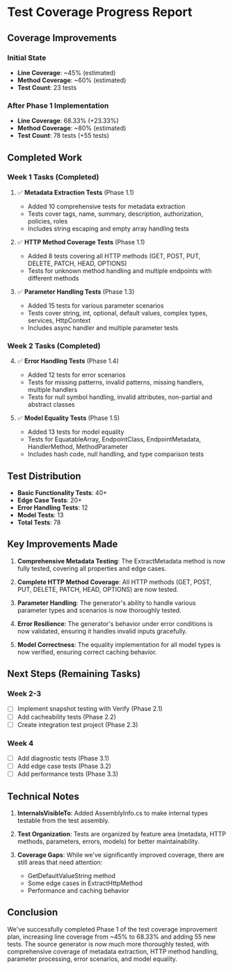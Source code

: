 # Test Coverage Progress Report

## Coverage Improvements

### Initial State
- **Line Coverage**: ~45% (estimated)
- **Method Coverage**: ~60% (estimated)
- **Test Count**: 23 tests

### After Phase 1 Implementation
- **Line Coverage**: 68.33% (+23.33%)
- **Method Coverage**: ~80% (estimated)
- **Test Count**: 78 tests (+55 tests)

## Completed Work

### Week 1 Tasks (Completed)
1. ✅ **Metadata Extraction Tests** (Phase 1.1)
   - Added 10 comprehensive tests for metadata extraction
   - Tests cover tags, name, summary, description, authorization, policies, roles
   - Includes string escaping and empty array handling tests

2. ✅ **HTTP Method Coverage Tests** (Phase 1.1)
   - Added 8 tests covering all HTTP methods (GET, POST, PUT, DELETE, PATCH, HEAD, OPTIONS)
   - Tests for unknown method handling and multiple endpoints with different methods

3. ✅ **Parameter Handling Tests** (Phase 1.3)
   - Added 15 tests for various parameter scenarios
   - Tests cover string, int, optional, default values, complex types, services, HttpContext
   - Includes async handler and multiple parameter tests

### Week 2 Tasks (Completed)
4. ✅ **Error Handling Tests** (Phase 1.4)
   - Added 12 tests for error scenarios
   - Tests for missing patterns, invalid patterns, missing handlers, multiple handlers
   - Tests for null symbol handling, invalid attributes, non-partial and abstract classes

5. ✅ **Model Equality Tests** (Phase 1.5)
   - Added 13 tests for model equality
   - Tests for EquatableArray, EndpointClass, EndpointMetadata, HandlerMethod, MethodParameter
   - Includes hash code, null handling, and type comparison tests

## Test Distribution
- **Basic Functionality Tests**: 40+
- **Edge Case Tests**: 20+
- **Error Handling Tests**: 12
- **Model Tests**: 13
- **Total Tests**: 78

## Key Improvements Made

1. **Comprehensive Metadata Testing**: The ExtractMetadata method is now fully tested, covering all properties and edge cases.

2. **Complete HTTP Method Coverage**: All HTTP methods (GET, POST, PUT, DELETE, PATCH, HEAD, OPTIONS) are now tested.

3. **Parameter Handling**: The generator's ability to handle various parameter types and scenarios is now thoroughly tested.

4. **Error Resilience**: The generator's behavior under error conditions is now validated, ensuring it handles invalid inputs gracefully.

5. **Model Correctness**: The equality implementation for all model types is now verified, ensuring correct caching behavior.

## Next Steps (Remaining Tasks)

### Week 2-3
- [ ] Implement snapshot testing with Verify (Phase 2.1)
- [ ] Add cacheability tests (Phase 2.2)
- [ ] Create integration test project (Phase 2.3)

### Week 4
- [ ] Add diagnostic tests (Phase 3.1)
- [ ] Add edge case tests (Phase 3.2)
- [ ] Add performance tests (Phase 3.3)

## Technical Notes

1. **InternalsVisibleTo**: Added AssemblyInfo.cs to make internal types testable from the test assembly.

2. **Test Organization**: Tests are organized by feature area (metadata, HTTP methods, parameters, errors, models) for better maintainability.

3. **Coverage Gaps**: While we've significantly improved coverage, there are still areas that need attention:
   - GetDefaultValueString method
   - Some edge cases in ExtractHttpMethod
   - Performance and caching behavior

## Conclusion

We've successfully completed Phase 1 of the test coverage improvement plan, increasing line coverage from ~45% to 68.33% and adding 55 new tests. The source generator is now much more thoroughly tested, with comprehensive coverage of metadata extraction, HTTP method handling, parameter processing, error scenarios, and model equality.